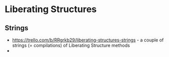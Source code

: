 <!-- TITLE: Liberating Structures -->
<!-- SUBTITLE: A quick summary of Liberating Structures -->

# Liberating Structures
## Strings

* https://trello.com/b/RRgrkb29/liberating-structures-strings - a couple of strings (= compilations) of Liberating Structure methods 
* 